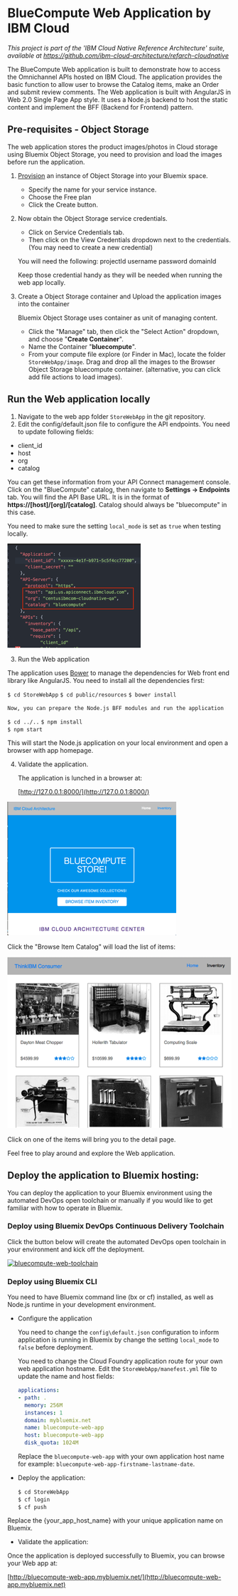 # BlueCompute Web Application by IBM Cloud

*This project is part of the 'IBM Cloud Native Reference Architecture' suite, available at
https://github.com/ibm-cloud-architecture/refarch-cloudnative*

The BlueCompute Web application is built to demonstrate how to access the Omnichannel APIs hosted on IBM Cloud. The application provides the basic function to allow user to browse the Catalog items, make an Order and submit review comments. The Web application is built with AngularJS in Web 2.0 Single Page App style. It uses a Node.js backend to host the static content and implement the BFF (Backend for Frontend) pattern.

## Pre-requisites - Object Storage

The web application stores the product images/photos in Cloud storage using Bluemix Object Storage, you need to provision and load the images before run the application. 

1. [Provision](https://console.ng.bluemix.net/catalog/services/object-storage/?taxonomyNavigation=apps) an instance of Object Storage into your Bluemix space.
   - Specify the name for your service instance.
   - Choose the Free plan
   - Click the Create button.
   
2. Now obtain the Object Storage service credentials.
   - Click on Service Credentials tab.
   - Then click on the View Credentials dropdown next to the credentials. (You may need to create a new credential)

   You will need the following:
    projectId
    username
    password
    domainId
    
    Keep those credential handy as they will be needed when running the web app locally.
    
3. Create a Object Storage container and Upload the application images into the container
   
   Bluemix Object Storage uses container as unit of managing content. 
   
   - Click the "Manage" tab, then click the "Select Action" dropdown, and choose "**Create Container**". 
   - Name the Container "**bluecompute**". 
   - From your compute file explore (or Finder in Mac), locate the folder `StoreWebApp/image`. Drag and drop all the images to the Browser Object Storage bluecompute container. (alternative, you can click add file actions to load images). 
    
## Run the Web application locally

1. Navigate to the web app folder `StoreWebApp` in the git repository.
2. Edit the config/default.json file to configure the API endpoints. You need to update following fields:
  - client_id
  - host  
  - org  
  - catalog  

  You can get these information from your API Connect management console. Click on the "BlueCompute" catalog, then navigate to **Settings -> Endpoints** tab. You will find the API Base URL. It is in the format of **https://[host]/[org]/[catalog]**. Catalog should always be "bluecompute" in this case.
  
  You need to make sure the setting `local_mode` is set as `true` when testing locally.

  ![Web App Configuration](static/imgs/bluecompute_config.png?raw=true)

3. Run the Web application

  The application uses [Bower](https://bower.io/) to manage the dependencies for Web front end library like AngularJS. You need to install all the dependencies first:
  
   `$ cd StoreWebApp`
   `$ cd public/resources`
   `$ bower install`
  
    Now, you can prepare the Node.js BFF modules and run the application
     
   `$ cd ../..`
   `$ npm install`  
   `$ npm start`  

   This will start the Node.js application on your local environment and open a browser with app homepage.

4. Validate the application.

   The application is lunched in a browser at:

   [http://127.0.0.1:8000/](http://127.0.0.1:8000/)
   
  ![BlueCompute List](static/imgs/bluecompute_web_home.png?raw=true)

  Click the "Browse Item Catalog" will load the list of items:

  ![BlueCompute Detail](static/imgs/bluemix_25.png?raw=true)
  
  Click on one of the items will bring you to the detail page. 

Feel free to play around and explore the Web application.

## Deploy the application to Bluemix hosting:

You can deploy the application to your Bluemix environment using the automated DevOps open toolchain or manually if you would like to get familiar with how to operate in Bluemix. 

### Deploy using Bluemix DevOps Continuous Delivery Toolchain

Click the button below will create the automated DevOps open toolchain in your environment and kick off the deployment. 

[![bluecompute-web-toolchain](https://new-console.ng.bluemix.net/devops/graphics/create_toolchain_button.png)](https://new-console.ng.bluemix.net/devops/setup/deploy/?repository=https://github.com/ibm-cloud-architecture/refarch-cloudnative-bluecompute-web.git&branch=master)

### Deploy using Bluemix CLI
You need to have Bluemix command line (bx or cf) installed, as well as Node.js runtime in your development environment.

- Configure the application

  You need to change the `config\default.json` configuration to inform application is running in Bluemix by change the setting  `local_mode` to `false` before deployment.

  You need to change the Cloud Foundry application route for your own web application hostname. Edit the `StoreWebApp/manefest.yml` file to update the name and host fields:

  ```yml
  applications:
  - path: .
    memory: 256M
    instances: 1
    domain: mybluemix.net
    name: bluecompute-web-app
    host: bluecompute-web-app
    disk_quota: 1024M
  ```

  Replace the `bluecompute-web-app` with your own application host name for example: `bluecompute-web-app-firstname-lastname-date`.

- Deploy the application:

  `$ cd StoreWebApp`  
  `$ cf login`  
  `$ cf push`   

Replace the {your_app_host_name} with your unique application name on Bluemix.

- Validate the application:

Once the application is deployed successfully to Bluemix, you can browse your Web app at:

[http://bluecompute-web-app.mybluemix.net/](http://bluecompute-web-app.mybluemix.net)

